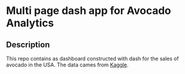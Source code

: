 # Multi page dash app for Avocado Analytics


## Description

This repo contains as dashboard constructed with dash for the sales of avocado in the USA. The data cames from [Kaggle](https://www.kaggle.com/neuromusic/avocado-prices).

